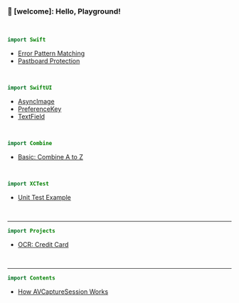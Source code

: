 ### 👋 [welcome]: Hello, Playground!

<!--
### Hi there 👋

**Kyeoeol/Kyeoeol** is a ✨ _special_ ✨ repository because its `README.md` (this file) appears on your GitHub profile.

Here are some ideas to get you started:

- 🔭 I’m currently working on ...
- 🌱 I’m currently learning ...
- 👯 I’m looking to collaborate on ...
- 🤔 I’m looking for help with ...
- 💬 Ask me about ...
- 📫 How to reach me: ...
- 😄 Pronouns: ...
- ⚡ Fun fact: ...
-->

<br>

```swift
import Swift
```
- <a href="https://github.com/Kyeoeol/swift-error-pattern-matching">Error Pattern Matching</a>
- <a href="https://github.com/Kyeoeol/swift-pastboard-protection">Pastboard Protection</a>

<br>

```swift
import SwiftUI
```
- <a href="https://github.com/Kyeoeol/swiftui-async-image">AsyncImage</a>
- <a href="https://github.com/Kyeoeol/swiftui-preferencekey">PreferenceKey</a>
- <a href="https://github.com/Kyeoeol/swiftui-textfield">TextField</a>

<br>

```swift
import Combine
```
- <a href="https://github.com/Kyeoeol/swift-combine/blob/main/README.md">Basic: Combine A to Z</a>

<br>

```swift
import XCTest
```
- <a href="https://github.com/Kyeoeol/example-unit-tests">Unit Test Example</a>

<br>

---

```swift
import Projects
```
- <a href="https://github.com/Kyeoeol/ocr-credit-card">OCR: Credit Card</a>

<br>

---

```swift
import Contents
```
- <a href="https://github.com/Kyeoeol/contents-AVCaptureSession">How AVCaptureSession Works</a>
